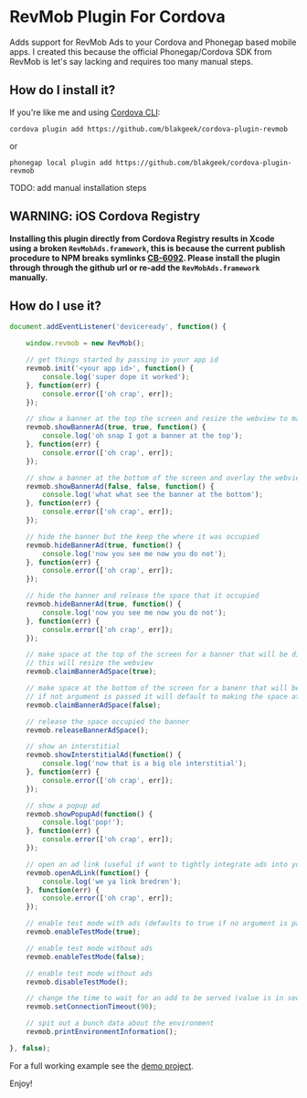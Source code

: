 # RevMob Plugin For Cordova
Adds support for RevMob Ads to your Cordova and Phonegap based mobile apps.
I created this because the official Phonegap/Cordova SDK from RevMob is let's say lacking and requires too many manual steps.

## How do I install it? ##

If you're like me and using [Cordova CLI](http://cordova.apache.org/):
```
cordova plugin add https://github.com/blakgeek/cordova-plugin-revmob
```

or

```
phonegap local plugin add https://github.com/blakgeek/cordova-plugin-revmob
```

TODO: add manual installation steps

## WARNING: iOS Cordova Registry
****Installing this plugin directly from Cordova Registry results in Xcode using a broken `RevMobAds.framework`, this is because the current publish procedure to NPM breaks symlinks [CB-6092](https://issues.apache.org/jira/browse/CB-6092). Please install the plugin through through the github url or re-add the `RevMobAds.framework` manually.****


## How do I use it? ##

```javascript
document.addEventListener('deviceready', function() {

	window.revmob = new RevMob();

	// get things started by passing in your app id
	revmob.init('<your app id>', function() {
		console.log('super dope it worked');
	}, function(err) {
		console.error(['oh crap', err]);
	});

	// show a banner at the top the screen and resize the webview to make space for it
	revmob.showBannerAd(true, true, function() {
		console.log('oh snap I got a banner at the top');
	}, function(err) {
		console.error(['oh crap', err]);
	});

	// show a banner at the bottom of the screen and overlay the webview.  overlaying is useful if the space the banner has already been accounted for
	revmob.showBannerAd(false, false, function() {
		console.log('what what see the banner at the bottom');
	}, function(err) {
		console.error(['oh crap', err]);
	});

	// hide the banner but the keep the where it was occupied
	revmob.hideBannerAd(true, function() {
		console.log('now you see me now you do not');
	}, function(err) {
		console.error(['oh crap', err]);
	});

	// hide the banner and release the space that it occupied
	revmob.hideBannerAd(true, function() {
		console.log('now you see me now you do not');
	}, function(err) {
		console.error(['oh crap', err]);
	});

	// make space at the top of the screen for a banner that will be displayed later
	// this will resize the webview
    revmob.claimBannerAdSpace(true);

	// make space at the bottom of the screen for a banenr that will be displayed later.
	// if not argument is passed it will default to making the space at the bottom
	revmob.claimBannerAdSpace(false);

    // release the space occupied the banner
    revmob.releaseBannerAdSpace();

	// show an interstitial
	revmob.showInterstitialAd(function() {
		console.log('now that is a big ole interstitial');
	}, function(err) {
		console.error(['oh crap', err]);
	});

	// show a popup ad
	revmob.showPopupAd(function() {
		console.log('pop!');
	}, function(err) {
		console.error(['oh crap', err]);
	});

	// open an ad link (useful if want to tightly integrate ads into your UI)
	revmob.openAdLink(function() {
		console.log('we ya link bredren');
	}, function(err) {
		console.error(['oh crap', err]);
	});

	// enable test mode with ads (defaults to true if no argument is passed)
	revmob.enableTestMode(true);

	// enable test mode without ads
	revmob.enableTestMode(false);

	// enable test mode without ads
	revmob.disableTestMode();

	// change the time to wait for an add to be served (value is in seconds)
	revmob.setConnectionTimeout(90);

	// spit out a bunch data about the environment
	revmob.printEnvironmentInformation();

}, false);
```

For a full working example see the [demo project](https://github.com/blakgeek/cordova-plugin-revmob-demo).

Enjoy!
